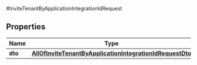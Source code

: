 #InviteTenantByApplicationIntegrationIdRequest

## Properties
Name | Type | Description | Notes
------------ | ------------- | ------------- | -------------
**dto** | [**AllOfInviteTenantByApplicationIntegrationIdRequestDto**](AllOfInviteTenantByApplicationIntegrationIdRequestDto.md) |  | [optional] 

